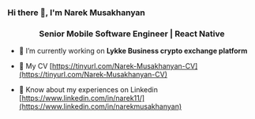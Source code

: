 ### Hi there 👋, I'm Narek Musakhanyan

<h3 align="center">Senior Mobile Software Engineer | React Native</h3>

- 🔭 I’m currently working on **Lykke Business crypto exchange platform**

- 📄 My CV [https://tinyurl.com/Narek-Musakhanyan-CV](https://tinyurl.com/Narek-Musakhanyan-CV)
- 📄 Know about my experiences on Linkedin [https://www.linkedin.com/in/narek11/](https://www.linkedin.com/in/narekmusakhanyan)
